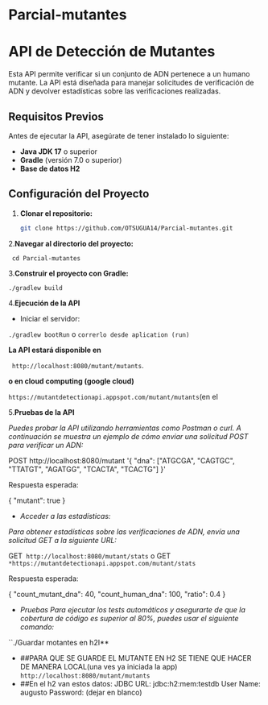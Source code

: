 # Parcial-mutantes
# API de Detección de Mutantes

Esta API permite verificar si un conjunto de ADN pertenece a un humano mutante. La API está diseñada para manejar solicitudes de verificación de ADN y devolver estadísticas sobre las verificaciones realizadas.

## Requisitos Previos

Antes de ejecutar la API, asegúrate de tener instalado lo siguiente:

- **Java JDK 17** o superior
- **Gradle** (versión 7.0 o superior)
- **Base de datos H2**

## Configuración del Proyecto

1. **Clonar el repositorio:**

   ```bash
   git clone https://github.com/OTSUGUA14/Parcial-mutantes.git

2.**Navegar al directorio del proyecto:**

``
      cd Parcial-mutantes``

3.**Construir el proyecto con Gradle:**

``./gradlew build``


4.**Ejecución de la API**
- Iniciar el servidor:

``./gradlew bootRun``
o
``correrlo desde aplication (run)``

**La API estará disponible en**

`` http://localhost:8080/mutant/mutants``.

**o en cloud computing (google cloud)**

``https://mutantdetectionapi.appspot.com/mutant/mutants``(en el 


5.**Pruebas de la API**

*Puedes probar la API utilizando herramientas como Postman o curl. A continuación se muestra un ejemplo de cómo enviar una solicitud POST para verificar un ADN:*

POST http://localhost:8080/mutant '{ "dna": ["ATGCGA", "CAGTGC", "TTATGT", "AGATGG", "TCACTA", "TCACTG"] }'

Respuesta esperada:

{ "mutant": true }

- *Acceder a las estadísticas:*

*Para obtener estadísticas sobre las verificaciones de ADN, envía una solicitud GET a la siguiente URL:*

GET`` http://localhost:8080/mutant/stats``
o
GET ``*https://mutantdetectionapi.appspot.com/mutant/stats``


Respuesta esperada:

{ "count_mutant_dna": 40, "count_human_dna": 100, "ratio": 0.4 }

- *Pruebas*
*Para ejecutar los tests automáticos y asegurarte de que la cobertura de código es superior al 80%, puedes usar el siguiente comando:*

``./Guardar motantes en h2I**
- ##PARA QUE SE GUARDE EL MUTANTE EN H2 SE TIENE QUE HACER DE MANERA LOCAL(una ves ya iniciada la app)
``http://localhost:8080/mutant/mutants``
- ##En el h2 van estos datos:
JDBC URL: jdbc:h2:mem:testdb
User Name: augusto
Password: (dejar en blanco)
